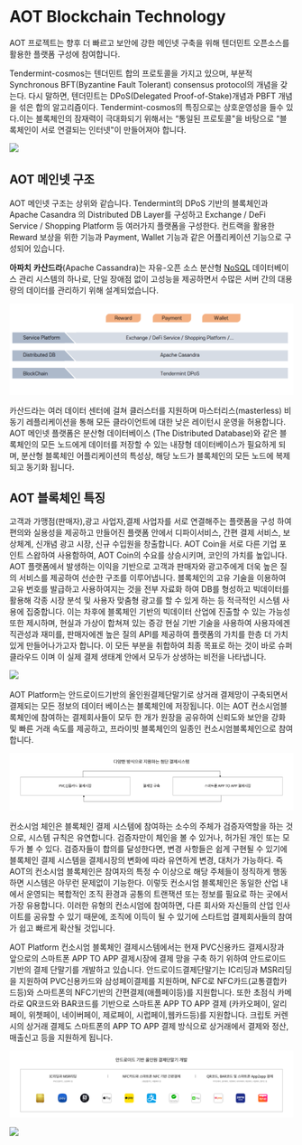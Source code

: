 # AOT Blockchain Technology

AOT 프로젝트는 향후 더 빠르고 보안에 강한 메인넷 구축을 위해 텐더민트 오픈소스를 활용한 플랫폼 구성에 참여합니다.&#x20;

Tendermint-cosmos는 텐더민트 합의 프로토콜을 가지고 있으며, 부분적 Synchronous BFT(Byzantine Fault Tolerant) consensus protocol의 개념을 갖는다. 다시 말하면, 텐더민트는 DPoS(Delegated Proof-of-Stake)개념과 PBFT 개념을 섞은 합의 알고리즘이다. Tendermint-cosmos의 특징으로는 상호운영성을 들수 있다.이는 블록체인의 잠재력이 극대화되기 위해서는 “통일된 프로토콜"을 바탕으로 “블록체인이 서로 연결되는 인터넷"이 만들어져야 합니다.

![](<.gitbook/assets/그룹 112.png>)

## AOT 메인넷 구조

AOT 메인넷 구조는 상위와 같습니다. Tendermint의 DPoS 기반의 블록체인과 Apache Casandra 의 Distributed DB Layer를 구성하고 Exchange / DeFi Service / Shopping Platform 등 여러가지 플랫폼을 구성한다. 컨트랙을 활용한 Reward 보상을 위한 기능과 Payment, Wallet 기능과 같은 어플리케이션 기능으로 구성되어 있습니다.&#x20;

**아파치** **카산드라**(Apache Cassandra)는 자유-오픈 소스 분산형 [NoSQL](https://ko.wikipedia.org/wiki/NoSQL) 데이터베이스 관리 시스템의 하나로, 단일 장애점 없이 고성능을 제공하면서 수많은 서버 간의 대용량의 데이터를 관리하기 위해 설계되었습니다.&#x20;

![](.gitbook/assets/09.png)

카산드라는 여러 데이터 센터에 걸쳐 클러스터를 지원하며 마스터리스(masterless) 비동기 레플리케이션을 통해 모든 클라이언트에 대한 낮은 레이턴시 운영을 허용합니다. AOT 메인넷 플랫폼은 분산형 데이터베이스 (The Distributed Database)와 같은 블록체인의 모든 노드에게 데이터를 저장할 수 있는 내장형 데이터베이스가 필요하게 되며, 분산형 블록체인 어플리케이션의 특성상, 해당 노드가 블록체인의 모든 노드에 복제되고 동기화 됩니다.

## AOT 블록체인 특징

고객과 가맹점(판매자),광고 사업자,결제 사업자를 서로 연결해주는 플랫폼을 구성 하여  편의와 실용성을 제공하고 만들어진 플랫폼 안에서 디파이서비스, 간편 결제 서비스, 보상체계, 신개념 광고 시장, 신규 수입원을 창출합니다.  AOT Coin을 서로 다른 기업 포인트 스왑하여 사용함하여, AOT Coin의 수요를 상승시키며, 코인의 가치를 높입니다. AOT 플랫폼에서 발생하는 이익을 기반으로 고객과 판매자와 광고주에게 더욱 높은 질의 서비스를 제공하여 선순한 구조를 이루어냅니다. 블록체인의 고유 기술을 이용하여 고유 번호를 발급하고 사용하여지는 것을 전부 자료화 하여 DB를 형성하고 빅데이터를 활용해 각종 시장 분석 및 사용자 맞춤형 광고를 할 수 있게 하는 등 적극적인 시스템 사용에 집중합니다. 이는 차후에 블록체인 기반의 빅데이터 산업에 진출할 수 있는 가능성 또한 제시하며, 현실과 가상이 합쳐져 있는 증강 현실 기반 기술을 사용하여 사용자에겐 직관성과 재미를, 판매자에겐 높은 질의 API를 제공하여 플랫폼의 가치를 한층 더 가치 있게 만들어나가고자 합니다. 이 모든 부분을 취합하여 최종 목표로 하는 것이 바로 슈퍼클라우드 이며 이 실제 결제 생태계 안에서 모두가 상생하는 비전을 나타냅니다.

![](<.gitbook/assets/그룹 104.png>)

AOT Platform는 안드로이드기반의 올인원결제단말기로 상거래 결제망이 구축되면서 결제되는 모든 정보의 데이터 베이스는 블록체인에 저장됩니다. 이는 AOT 컨소시엄블록체인에 참여하는 결제회사들이 모두 한 개가 원장을 공유하여 신뢰도와 보안을 강화 및 빠른 거래 속도를 제공하고, 프라이빗 블록체인의 일종인 컨소시엄블록체인으로 참여합니다.

![](<.gitbook/assets/그룹 111.png>)

컨소시엄 체인은 블록체인 결제 시스템에 참여하는 소수의 주체가 검증자역할을 하는 것으로, 시스템 규칙은 유연합니다. 검증자만이 체인을 볼 수 있거나, 허가된 개인 또는 모두가 볼 수 있다. 검증자들이 합의를 달성한다면, 변경 사항들은 쉽게 구현될 수 있기에 블록체인 결제 시스템을 결제시장의 변화에 따라 유연하게 변경, 대처가 가능하다. 즉 AOT의 컨소시엄 블록체인은 참여자의 특정 수 이상으로 해당 주체들이 정직하게 행동하면 시스템은 아무런 문제없이 기능한다. 이렇듯 컨소시엄 블록체인은 동일한 산업 내에서 운영되는 복합적인 조직 환경과 공통의 트랜잭션 또는 정보를 필요로 하는 곳에서 가장 유용합니다. 이러한 유형의 컨소시엄에 참여하면, 다른 회사와 자신들의 산업 인사이트를 공유할 수 있기 때문에, 조직에 이득이 될 수 있기에 스타트업 결제회사들의 참여가 쉽고 빠르게 확산될 것입니다.&#x20;

AOT Platform 컨소시엄 블록체인 결제시스템에서는 현재 PVC신용카드 결제시장과 앞으로의 스마트폰 APP TO APP 결제시장에 결제 망을 구축 하기 위하여 안드로이드기반의 결제 단말기를 개발하고 있습니다. 안드로이드결제단말기는 IC리딩과 MSR리딩을 지원하여 PVC신용카드와 삼성페이결제를 지원하며, NFC로 NFC카드(교통결합카드등)와 스마트폰의 NFC기반의 간편결제(애플페이등)를 지원합니다. 또한 초점식 카메라로 QR코드와 BAR코드를 기반으로 스마트폰 APP TO APP 결제 (카카오페이, 알리페이, 위쳇페이, 네이버페이, 제로페이, 시럽페이,웹카드등)를 지원합니다. 크립토 커렌시의 상거래 결제도 스마트폰의 APP TO APP 결제 방식으로 상거래에서 결제와 정산, 매출신고 등을 지원하게 됩니다.

![](<.gitbook/assets/그룹 107.png>)

![](<.gitbook/assets/마스크 그룹 35.png>)





